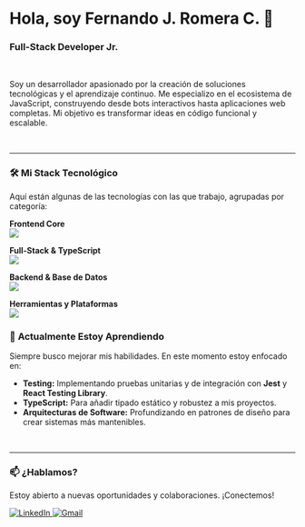 # Hola, soy Fernando J. Romera C. 👋

### Full-Stack Developer Jr.

<br>

Soy un desarrollador apasionado por la creación de soluciones tecnológicas y el aprendizaje continuo. Me especializo en el ecosistema de JavaScript, construyendo desde bots interactivos hasta aplicaciones web completas. Mi objetivo es transformar ideas en código funcional y escalable.

<br>

---

### 🛠️ **Mi Stack Tecnológico**

Aquí están algunas de las tecnologías con las que trabajo, agrupadas por categoría:

<p align="left">
  <strong>Frontend Core</strong><br>
  <a href="https://skillicons.dev">
    <img src="https://skillicons.dev/icons?i=html,css,javascript,react" />
  </a>
</p>
<p align="left">
  <strong>Full-Stack & TypeScript</strong><br>
  <a href="https://skillicons.dev">
    <img src="https://skillicons.dev/icons?i=typescript,nextjs,tailwind,nodejs" />
  </a>
</p>
<p align="left">
  <strong>Backend & Base de Datos</strong><br>
  <a href="https://skillicons.dev">
    <img src="https://skillicons.dev/icons?i=express,prisma,postgresql,postman" />
  </a>
</p>
<p align="left">
  <strong>Herramientas y Plataformas</strong><br>
  <a href="https://skillicons.dev">
    <img src="https://skillicons.dev/icons?i=git,github,vscode,discord" />
  </a>
</p>

### 🌱 **Actualmente Estoy Aprendiendo**

Siempre busco mejorar mis habilidades. En este momento estoy enfocado en:

-   **Testing:** Implementando pruebas unitarias y de integración con **Jest** y **React Testing Library**.
-   **TypeScript:** Para añadir tipado estático y robustez a mis proyectos.
-   **Arquitecturas de Software:** Profundizando en patrones de diseño para crear sistemas más mantenibles.

<br>

---

### 📫 **¿Hablamos?**

Estoy abierto a nuevas oportunidades y colaboraciones. ¡Conectemos!

<p align="left">
  <a href=[https://www.linkedin.com/in/fernando-romera-033558384/] target="_blank">
    <img src="https://img.shields.io/badge/LinkedIn-0077B5?style=for-the-badge&logo=linkedin&logoColor=white" alt="LinkedIn">
  </a>
  <a href="https://mail.google.com/mail/?view=cm&fs=1&to=[feromeragg@gmail.com]&su=Contacto%20desde%20GitHub" target="_blank">
    <img src="https://img.shields.io/badge/Gmail-D14836?style=for-the-badge&logo=gmail&logoColor=white" alt="Gmail">
  </a>
</p>
